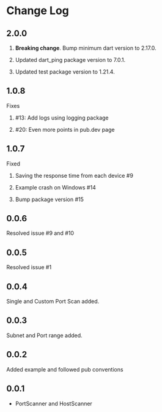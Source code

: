 # Change Log

## 2.0.0

1. **Breaking change**. Bump minimum dart version to 2.17.0.

2. Updated dart_ping package version to 7.0.1.

3. Updated test package version to 1.21.4.

## 1.0.8

Fixes

1. #13: Add logs using logging package

2. #20: Even more points in pub.dev page

## 1.0.7

Fixed

1. Saving the response time from each device #9

2. Example crash on Windows #14

3. Bump package version #15

## 0.0.6

Resolved issue #9 and #10

## 0.0.5

Resolved issue #1

## 0.0.4

Single and Custom Port Scan added.

## 0.0.3

Subnet and Port range added.

## 0.0.2

Added example and followed pub conventions

## 0.0.1

* PortScanner and HostScanner
